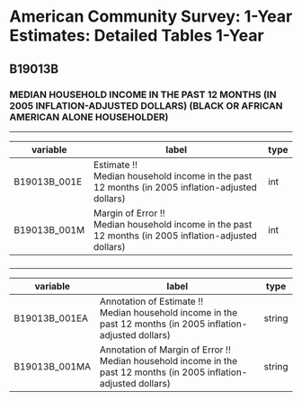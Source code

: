 # American Community Survey: 1-Year Estimates: Detailed Tables 1-Year

## B19013B

### MEDIAN HOUSEHOLD INCOME IN THE PAST 12 MONTHS (IN 2005 INFLATION-ADJUSTED DOLLARS) (BLACK OR AFRICAN AMERICAN ALONE HOUSEHOLDER)

___

| variable | label | type |
| ----- | ----- | ----- |
| B19013B_001E | Estimate !!<br>Median household income in the past 12 months (in 2005 inflation-adjusted dollars) | int |
| B19013B_001M | Margin of Error !!<br>Median household income in the past 12 months (in 2005 inflation-adjusted dollars) | int |
### 

___

| variable | label | type |
| ----- | ----- | ----- |
| B19013B_001EA | Annotation of Estimate !!<br>Median household income in the past 12 months (in 2005 inflation-adjusted dollars) | string |
| B19013B_001MA | Annotation of Margin of Error !!<br>Median household income in the past 12 months (in 2005 inflation-adjusted dollars) | string |

